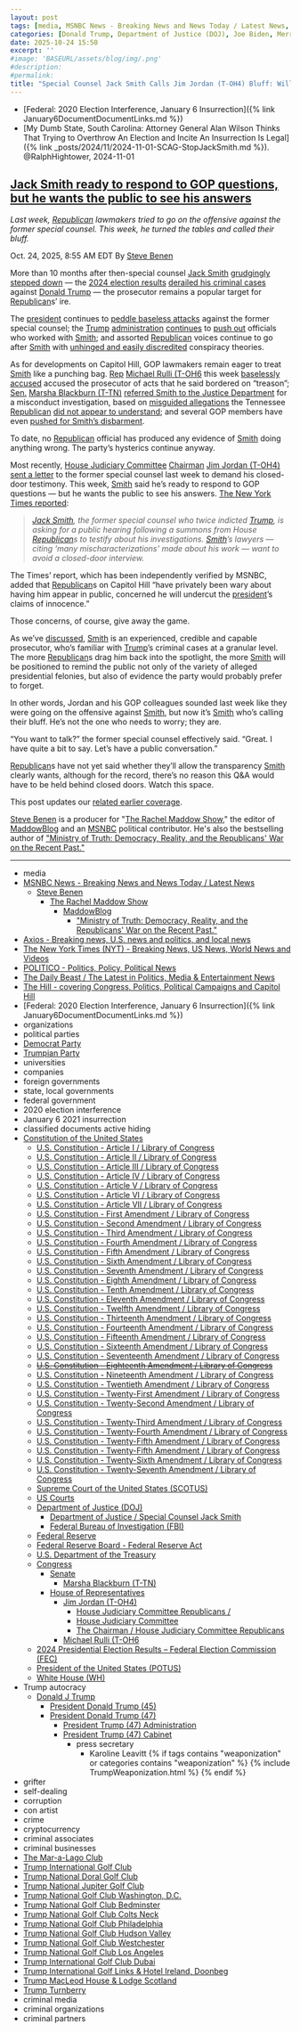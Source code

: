 ```yaml
---
layout: post
tags: [media, MSNBC News - Breaking News and News Today / Latest News, Steve Benen, The Rachel Maddow Show, MaddowBlog, “Ministry of Truth –  Democracy Reality and the Republicans’ War on the Recent Past.”, Axios - Breaking news U.S. news and politics and local news, The New York Times (NYT) - Breaking News US News World News and Videos, POLITICO - Politics Policy Political News, The Daily Beast / The Latest in Politics Media & Entertainment News, The Hill - covering Congress Politics Political Campaigns and Capitol Hill, Federal –  2020 Election Interference January 6 Insurrection, organizations, political parties, Democrat Party, Trumpian Party, universities, companies, foreign governments, state local governments, federal government, 2020 election interference, January 6 2021 insurrection, classified documents active hiding, Constitution of the United States, U.S. Constitution - Article I / Library of Congress, U.S. Constitution - Article II / Library of Congress, U.S. Constitution - Article III / Library of Congress, U.S. Constitution - Article IV / Library of Congress, U.S. Constitution - Article V / Library of Congress, U.S. Constitution - Article VI / Library of Congress, U.S. Constitution - Article VII / Library of Congress, U.S. Constitution - First Amendment / Library of Congress, U.S. Constitution - Second Amendment / Library of Congress, U.S. Constitution - Third Amendment / Library of Congress, U.S. Constitution - Fourth Amendment / Library of Congress, U.S. Constitution - Fifth Amendment / Library of Congress, U.S. Constitution - Sixth Amendment / Library of Congress, U.S. Constitution - Seventh Amendment / Library of Congress, U.S. Constitution - Eighth Amendment / Library of Congress, U.S. Constitution - Tenth Amendment / Library of Congress, U.S. Constitution - Eleventh Amendment / Library of Congress, U.S. Constitution - Twelfth Amendment / Library of Congress, U.S. Constitution - Thirteenth Amendment / Library of Congress, U.S. Constitution - Fourteenth Amendment / Library of Congress, U.S. Constitution - Fifteenth Amendment / Library of Congress, U.S. Constitution - Sixteenth Amendment / Library of Congress, U.S. Constitution - Seventeenth Amendment / Library of Congress, U.S. Constitution - Eighteenth Amendment / Library of Congress, U.S. Constitution - Nineteenth Amendment / Library of Congress, U.S. Constitution - Twentieth Amendment / Library of Congress, U.S. Constitution - Twenty-First Amendment / Library of Congress, U.S. Constitution - Twenty-Second Amendment / Library of Congress, U.S. Constitution - Twenty-Third Amendment / Library of Congress, U.S. Constitution - Twenty-Fourth Amendment / Library of Congress, U.S. Constitution - Twenty-Fifth Amendment / Library of Congress, U.S. Constitution - Twenty-Fifth Amendment / Library of Congress, U.S. Constitution - Twenty-Sixth Amendment / Library of Congress, U.S. Constitution - Twenty-Seventh Amendment / Library of Congress, Supreme Court of the United States (SCOTUS), US Courts, Department of Justice (DOJ), Department of Justice / Special Counsel Jack Smith, Federal Bureau of Investigation (FBI), Federal Reserve, Federal Reserve Board - Federal Reserve Act, U.S. Department of the Treasury, Congress, Senate, Marsha Blackburn (T-TN), House of Representatives, Jim Jordan (T-OH4), House Judiciary Committee Republicans /, House Judiciary Committee, The Chairman / House Judiciary Committee Republicans, Michael Rulli (T-OH6, 2024 Presidential Election Results – Federal Election Commission (FEC), President of the United States (POTUS), White House (WH), Trump autocracy, Donald J Trump, President Donald Trump (45), President Donald Trump (47), President Trump (47) Administration, President Trump (47) Cabinet, press secretary, Karoline Leavitt, grifter, self-dealing, corruption, con artist, crime, cryptocurrency, criminal associates, criminal businesses, The Mar-a-Lago Club, Trump International Golf Club, Trump National Doral Golf Club, Trump National Jupiter Golf Club, Trump National Golf Club Washington D.C., Trump National Golf Club Bedminster, Trump National Golf Club Colts Neck, Trump National Golf Club Philadelphia, Trump National Golf Club Hudson Valley, Trump National Golf Club Westchester, Trump National Golf Club Los Angeles, Trump International Golf Club Dubai, Trump International Golf Links & Hotel Ireland Doonbeg, Trump MacLeod House & Lodge Scotland, Trump Turnberry, criminal media, criminal organizations, criminal partners]
categories: [Donald Trump, Department of Justice (DOJ), Joe Biden, Merrick Garland, Special Counsel, Jack Smith, Election Interference, January 6 2021 insurrection, classified documents hiding, Mar-a-Lago]
date: 2025-10-24 15:50
excerpt: ''
#image: 'BASEURL/assets/blog/img/.png'
#description:
#permalink:
title: "Special Counsel Jack Smith Calls Jim Jordan (T-OH4) Bluff: Will Testify In Open Hearing"
---
```



- [Federal: 2020 Election Interference, January 6 Insurrection]({% link January6DocumentDocumentLinks.md %})
- [My Dumb State, South Carolina: Attorney General Alan Wilson Thinks That Trying to Overthrow An Election and Incite An Insurrection Is Legal]({% link _posts/2024/11/2024-11-01-SCAG-StopJackSmith.md %}). @RalphHightower, 2024-11-01

## [Jack Smith ready to respond to GOP questions, but he wants the public to see his answers](https://www.msnbc.com/rachel-maddow-show/maddowblog/jack-smith-ready-respond-gop-questions-wants-public-see-answers-rcna239538)

*Last week, [Republican](https://www.gop.com/) lawmakers tried to go on the offensive against the former special counsel. This week, he turned the tables and called their bluff.*

Oct. 24, 2025, 8:55 AM EDT
By [Steve Benen](https://www.msnbc.com/author/steve-benen-ncpn433601)

More than 10 months after then-special counsel [Jack Smith](https://www.justice.gov/archives/sco-smith/) [grudgingly stepped down](https://www.msnbc.com/top-stories/latest/jack-smith-resigns-justice-department-trump-rcna187281) — the [2024 election results](https://www.fec.gov/resources/cms-content/documents/2024presgeresults.pdf) [derailed his criminal cases](https://www.msnbc.com/rachel-maddow-show/maddowblog/sen-mike-lee-doesnt-understand-jack-smiths-cases-rcna182012) against [Donald Trump](https://www.donaldjtrump.com/) — the prosecutor remains a popular target for [Republican](https://www.gop.com/)s’ ire.

The [president](https://www.whitehouse.gov/) continues to [peddle baseless attacks](https://www.msnbc.com/rachel-maddow-show/maddowblog/january-6-fbi-republican-conspiracy-theory-rcna236367) against the former special counsel; the [Trump](https://www.donaldjtrump.com/) [administration](https://www.whitehouse.gov/administration/) [continues](https://www.msnbc.com/rachel-maddow-show/maddowblog/kash-patel-fires-yet-another-group-fbi-agents-cause-shutters-corruptio-rcna236490) to [push out](https://www.msnbc.com/rachel-maddow-show/maddowblog/doj-fires-career-prosecutors-team-trumps-revenge-tour-continues-rcna189586?icid=previouspost_bot) officials who worked with [Smith](https://www.justice.gov/archives/sco-smith/); and assorted [Republican](https://www.gop.com/) voices continue to go after [Smith](https://www.justice.gov/archives/sco-smith/) with [unhinged and easily discredited](https://www.thedailybeast.com/eric-trump-goes-full-tin-full-hat-in-rant-against-his-dads-nemesis/) conspiracy theories.

As for developments on Capitol Hill, GOP lawmakers remain eager to treat [Smith](https://www.justice.gov/archives/sco-smith/) like a punching bag. [Rep](https://www.house.gov/) [Michael Rulli (T-OH6](https://rulli.house.gov/) this week [baselessly accused](https://bsky.app/profile/atrupar.com/post/3m3uifejwj22a) accused the prosecutor of acts that he said bordered on “treason”; [Sen.](https://www.senate.gov/) [Marsha Blackburn (T-TN)](https://www.blackburn.senate.gov/) [referred Smith to the Justice Department](https://thehill.com/homenews/5561372-marsha-blackburn-jack-smith-doj-probe/) for a misconduct investigation, based on [misguided allegations](https://www.nytimes.com/2025/10/21/us/politics/jack-smith-phone-records-republicans.html) the Tennessee [Republican](https://www.gop.com/) [did not appear to understand](https://www.msnbc.com/rachel-maddow-show/maddowblog/january-6-fbi-republican-conspiracy-theory-rcna236367); and several GOP members have even [pushed for Smith’s disbarment](https://www.axios.com/2025/10/17/jack-smith-arctic-frost-marsha-blackburn-letter-doj).

To date, no [Republican](https://www.gop.com/) official has produced any evidence of [Smith](https://www.justice.gov/archives/sco-smith/) doing anything wrong. The party’s hysterics continue anyway.

Most recently, [House Judiciary Committee](http://judiciary.house.gov/) [Chairman](http://judiciary.house.gov/the-committee/the-chairman) [Jim Jordan (T-OH4)](https://jordan.house.gov/) [sent a letter](https://www.politico.com/live-updates/2025/10/14/congress/jordan-wants-jack-smith-testimony-00607878) to the former special counsel last week to demand his closed-door testimony. This week, [Smith](https://www.justice.gov/archives/sco-smith/) said he’s ready to respond to GOP questions — but he wants the public to see his answers. [The New York Times reported](https://www.nytimes.com/live/2025/10/23/us/trump-news/07e9c340-87d9-5a84-95b7-327684ced27e?smid=url-share):

> *[Jack Smith](https://www.justice.gov/archives/sco-smith/), the former special counsel who twice indicted [Trump](https://www.donaldjtrump.com/), is asking for a public hearing following a summons from House [Republican](https://www.gop.com/)s to testify about his investigations. [Smith](https://www.justice.gov/archives/sco-smith/)’s lawyers — citing ‘many mischaracterizations’ made about his work — want to avoid a closed-door interview.*

The Times’ report, which has been independently verified by MSNBC, added that [Republican](https://www.gop.com/)s on Capitol Hill “have privately been wary about having him appear in public, concerned he will undercut the [president](https://www.whitehouse.gov/)’s claims of innocence.”

Those concerns, of course, give away the game.

As we’ve [discussed](https://www.msnbc.com/rachel-maddow-show/maddowblog/republicans-seek-jack-smiths-testimony-former-special-counsel-plenty-s-rcna237737), [Smith](https://www.justice.gov/archives/sco-smith/) is an experienced, credible and capable prosecutor, who’s familiar with [Trump](https://www.donaldjtrump.com/)’s criminal cases at a granular level. The more [Republican](https://www.gop.com/)s drag him back into the spotlight, the more [Smith](https://www.justice.gov/archives/sco-smith/) will be positioned to remind the public not only of the variety of alleged presidential felonies, but also of evidence the party would probably prefer to forget.

In other words, Jordan and his GOP colleagues sounded last week like they were going on the offensive against [Smith](https://www.justice.gov/archives/sco-smith/), but now it’s [Smith](https://www.justice.gov/archives/sco-smith/) who’s calling their bluff. He’s not the one who needs to worry; they are.

“You want to talk?” the former special counsel effectively said. “Great. I have quite a bit to say. Let’s have a public conversation.”

[Republican](https://www.gop.com/)s have not yet said whether they’ll allow the transparency [Smith](https://www.justice.gov/archives/sco-smith/) clearly wants, although for the record, there’s no reason this Q&A would have to be held behind closed doors. Watch this space.

This post updates our [related earlier coverage](https://www.msnbc.com/rachel-maddow-show/maddowblog/republicans-seek-jack-smiths-testimony-former-special-counsel-plenty-s-rcna237737).

[Steve Benen](https://www.msnbc.com/author/steve-benen-ncpn433601) is a producer for "[The Rachel Maddow Show](https://www.msnbc.com/rachel-maddow-show)," the editor of [MaddowBlog](https://www.msnbc.com/rachel-maddow-show) and an [MSNBC](https://www.msnbc.com/) political contributor. He's also the bestselling author of ["Ministry of Truth: Democracy, Reality, and the Republicans' War on the Recent Past."](https://www.harpercollins.com/products/ministry-of-truth-steve-benen)

----
- media
- [MSNBC News - Breaking News and News Today / Latest News](https://www.msnbc.com/)
    - [Steve Benen](https://www.msnbc.com/author/steve-benen-ncpn433601)
        - [The Rachel Maddow Show](https://www.msnbc.com/rachel-maddow-show)
            - [MaddowBlog](https://www.msnbc.com/rachel-maddow-show)
                - ["Ministry of Truth: Democracy, Reality, and the Republicans' War on the Recent Past."](https://www.harpercollins.com/products/ministry-of-truth-steve-benen)
- [Axios - Breaking news, U.S. news and politics, and local news](https://www.axios.com/)
- [The New York Times (NYT) - Breaking News, US News, World News and Videos](https://www.nytimes.com/)
- [POLITICO - Politics, Policy, Political News](https://www.politico.com/)
- [The Daily Beast / The Latest in Politics, Media & Entertainment News](https://www.thedailybeast.com/)
- [The Hill - covering Congress, Politics, Political Campaigns and Capitol Hill](https://thehill.com/)
- [Federal: 2020 Election Interference, January 6 Insurrection]({% link January6DocumentDocumentLinks.md %})
- organizations
- political parties
- [Democrat Party](https://www.democrats.org/)
- [Trumpian Party](https://www.gop.com/)
- universities
- companies
- foreign governments
- state, local governments 
- federal government
- 2020 election interference
- January 6 2021 insurrection
- classified documents active hiding 
- [Constitution of the United States](https://constitution.congress.gov/constitution/)
    - [U.S. Constitution - Article I / Library of Congress](https://constitution.congress.gov/constitution/article-1/)
    - [U.S. Constitution - Article II / Library of Congress](https://constitution.congress.gov/constitution/article-2/)
    - [U.S. Constitution - Article III / Library of Congress](https://constitution.congress.gov/constitution/article-3/)
    - [U.S. Constitution - Article IV / Library of Congress](https://constitution.congress.gov/constitution/article-4/)
    - [U.S. Constitution - Article V / Library of Congress](https://constitution.congress.gov/constitution/article-5/)
    - [U.S. Constitution - Article VI / Library of Congress](https://constitution.congress.gov/constitution/article-6/)
    - [U.S. Constitution - Article VII / Library of Congress](https://constitution.congress.gov/constitution/article-7/)
    - [U.S. Constitution - First Amendment /  Library of Congress](https://constitution.congress.gov/constitution/amendment-1/)
    - [U.S. Constitution - Second Amendment /  Library of Congress](https://constitution.congress.gov/constitution/amendment-2/)
    - [U.S. Constitution - Third Amendment /  Library of Congress](https://constitution.congress.gov/constitution/amendment-3/)
    - [U.S. Constitution - Fourth Amendment /  Library of Congress](https://constitution.congress.gov/constitution/amendment-4/)
    - [U.S. Constitution - Fifth Amendment /  Library of Congress](https://constitution.congress.gov/constitution/amendment-5/)
    - [U.S. Constitution - Sixth Amendment /  Library of Congress](https://constitution.congress.gov/constitution/amendment-6/)
    - [U.S. Constitution - Seventh Amendment /  Library of Congress](https://constitution.congress.gov/constitution/amendment-7/)
    - [U.S. Constitution - Eighth Amendment /  Library of Congress](https://constitution.congress.gov/constitution/amendment-8/)
    - [U.S. Constitution - Tenth Amendment /  Library of Congress](https://constitution.congress.gov/constitution/amendment-10/)
    - [U.S. Constitution - Eleventh Amendment /  Library of Congress](https://constitution.congress.gov/constitution/amendment-11/)
    - [U.S. Constitution - Twelfth Amendment /  Library of Congress](https://constitution.congress.gov/constitution/amendment-12/)
    - [U.S. Constitution - Thirteenth Amendment /  Library of Congress](https://constitution.congress.gov/constitution/amendment-13/)
    - [U.S. Constitution - Fourteenth Amendment /  Library of Congress](https://constitution.congress.gov/constitution/amendment-14/)
    - [U.S. Constitution - Fifteenth Amendment /  Library of Congress](https://constitution.congress.gov/constitution/amendment-15/)
    - [U.S. Constitution - Sixteenth Amendment /  Library of Congress](https://constitution.congress.gov/constitution/amendment-16/)
    - [U.S. Constitution - Seventeenth Amendment /  Library of Congress](https://constitution.congress.gov/constitution/amendment-17/)
    - ~~[U.S. Constitution - Eighteenth Amendment /  Library of Congress](https://constitution.congress.gov/constitution/amendment-18/)~~
    - [U.S. Constitution - Nineteenth Amendment /  Library of Congress](https://constitution.congress.gov/constitution/amendment-19/)
    - [U.S. Constitution - Twentieth Amendment /  Library of Congress](https://constitution.congress.gov/constitution/amendment-20/)
    - [U.S. Constitution - Twenty-First Amendment /  Library of Congress](https://constitution.congress.gov/constitution/amendment-21/)
    - [U.S. Constitution - Twenty-Second Amendment /  Library of Congress](https://constitution.congress.gov/constitution/amendment-22/)
    - [U.S. Constitution - Twenty-Third Amendment /  Library of Congress](https://constitution.congress.gov/constitution/amendment-23/)
    - [U.S. Constitution - Twenty-Fourth Amendment /  Library of Congress](https://constitution.congress.gov/constitution/amendment-24/)
    - [U.S. Constitution - Twenty-Fifth Amendment /  Library of Congress](https://constitution.congress.gov/constitution/amendment-25/)
    - [U.S. Constitution - Twenty-Fifth Amendment /  Library of Congress](https://constitution.congress.gov/constitution/amendment-25/)
    - [U.S. Constitution - Twenty-Sixth Amendment /  Library of Congress](https://constitution.congress.gov/constitution/amendment-26/)
    - [U.S. Constitution - Twenty-Seventh Amendment /  Library of Congress](https://constitution.congress.gov/constitution/amendment-27/)
    - [Supreme Court of the United States (SCOTUS)](https://www.supremecourt.gov/)
    - [US Courts](https://www.uscourts.gov/)
    - [Department of Justice (DOJ)](https://www.justice.gov/)
        - [Department of Justice / Special Counsel Jack Smith](https://www.justice.gov/archives/sco-smith)
        - [Federal Bureau of Investigation (FBI)](https://www.fbi.gov/)
    - [Federal Reserve](https://www.federalreserve.gov/)
    - [Federal Reserve Board - Federal Reserve Act](https://www.federalreserve.gov/aboutthefed/fract.htm)
    - [U.S. Department of the Treasury](https://home.treasury.gov/)
    - [Congress](https://www.congress.gov/)
        - [Senate](https://www.senate.gov/)
            - [Marsha Blackburn (T-TN)](https://www.blackburn.senate.gov/)
        - [House of Representatives](https://www.house.gov/)
            - [Jim Jordan (T-OH4)](https://jordan.house.gov/)
                - [House Judiciary Committee Republicans /](http://judiciary.house.gov/)
                - [House Judiciary Committee](http://judiciary.house.gov/)
                - [The Chairman / House Judiciary Committee Republicans](http://judiciary.house.gov/the-committee/the-chairman)
            - [Michael Rulli (T-OH6](https://rulli.house.gov/)
    - [2024 Presidential Election Results – Federal Election Commission (FEC)](https://www.fec.gov/resources/cms-content/documents/2024presgeresults.pdf)
    - [President of the United States (POTUS)](https://www.whitehouse.gov/)
    - [White House (WH)](https://www.whitehouse.gov/)
- Trump autocracy
    - [Donald J Trump](https://www.donaldjtrump.com/)
        - [President Donald Trump (45)](https://trumpwhitehouse.archives.gov/)
        - [President Donald Trump (47)](https://www.whitehouse.gov/administration/donald-j-trump/)
            - [President Trump (47) Administration](https://www.whitehouse.gov/administration/)
            - [President Trump (47) Cabinet](https://www.whitehouse.gov/administration/the-cabinet/)
                - press secretary
                    - Karoline Leavitt
{% if tags contains "weaponization" or categories contains "weaponization" %}
  {% include TrumpWeaponization.html %}
{% endif %}
- grifter
- self-dealing
- corruption
- con artist
- crime
- cryptocurrency
- criminal associates
- criminal businesses
- [The Mar-a-Lago Club](https://www.maralagoclub.com/) 
- [Trump International Golf Club](https://www.trumpinternationalpalmbeaches.com/) 
- [Trump National Doral Golf Club](https://www.trumpgolfdoral.com/) 
- [Trump National Jupiter Golf Club](https://www.trumpnationaljupiter.com/) 
- [Trump National Golf Club Washington, D.C.](https://www.trumpnationaldc.com/)
- [Trump National Golf Club Bedminster](https://www.trumpnationalbedminster.com/) 
- [Trump National Golf Club Colts Neck](https://www.trumpcoltsneck.com/) 
- [Trump National Golf Club Philadelphia](https://www.trumpnationalphiladelphia.com/) 
- [Trump National Golf Club Hudson Valley](https://www.trumpnationalhudsonvalley.com/) 
- [Trump National Golf Club Westchester](https://www.trumpnationalwestchester.com/) 
- [Trump National Golf Club Los Angeles](https://www.trumpnationallosangeles.com/) 
- [Trump International Golf Club Dubai](https://www.trumpgolfdubai.com/) 
- [Trump International Golf Links & Hotel Ireland, Doonbeg](https://www.trumpgolfireland.com/) 
- [Trump MacLeod House & Lodge Scotland](https://www.trumphotels.com/macleod-house)
- [Trump Turnberry](https://www.turnberry.co.uk/)
- criminal media
- criminal organizations
- criminal partners
